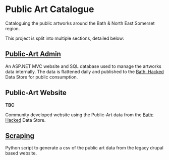 # Public Art Catalogue
Cataloguing the public artworks around the Bath & North East Somerset region.

This project is split into multiple sections, detailed below:

## [Public-Art Admin](Public-Art/PublicArt)

An ASP.NET MVC website and SQL database used to manage the artworks data internally.
The data is flattened daily and published to the [Bath: Hacked](http://www.bathhacked.org/) Data Store for public consumption.

## Public-Art Website

**TBC**

Community developed website using the Public-Art data from the [Bath: Hacked](http://www.bathhacked.org/) Data Store.

## [Scraping](Scraping)

Python script to generate a csv of the public art data from the legacy drupal based website.
